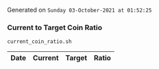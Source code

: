Generated on `Sunday 03-October-2021 at 01:52:25`

### Current to Target Coin Ratio
`current_coin_ratio.sh`

Date|Current|Target|Ratio
---|---|---|---
